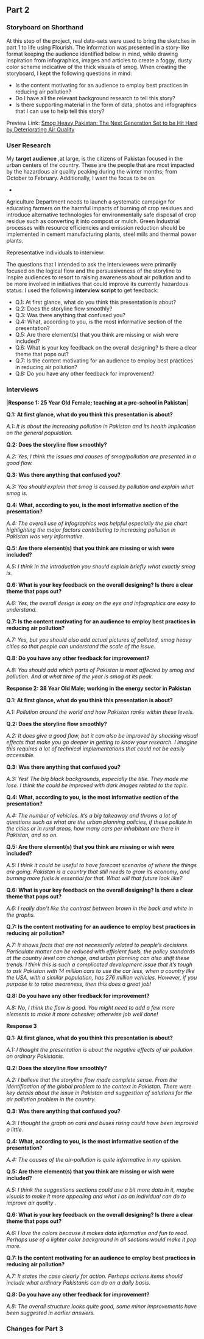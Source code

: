 ## Part 2

### Storyboard on Shorthand
At this step of the project, real data-sets were used to bring the sketches in part 1 to life using Flourish. The information was presented in a story-like format keeping the audience identified below in mind, while drawing inspiration from infographics, images and articles to create a foggy, dusty color scheme indicative of the thick visuals of smog. When creating the storyboard, I kept the following questions in mind:

-	Is the content motivating for an audience to employ best practices in reducing air pollution?
-	Do I have all the relevant background research to tell this story?
-	Is there supporting material in the form of data, photos and infographics that I can use to help tell this story? 

Preview Link: [Smog Heavy Pakistan: The Next Generation Set to be Hit Hard by Deteriorating Air Quality](https://preview.shorthand.com/5zRQPVKDer75gmjh)

### User Research
My **target audience** ,at large, is the citizens of Pakistan focused in the urban centers of the country. These are the people that are most impacted by the hazardous air quality peaking during the winter months; from October to February. Additionally, I want the focus to be on 

-

Agriculture Department needs to launch a systematic campaign for educating farmers on the harmful impacts of burning of crop residues and introduce alternative technologies for environmentally safe disposal of crop residue such as converting it into compost or mulch.
Green Industrial processes with resource efficiencies and emission reduction should be implemented in cement manufacturing plants, steel mills and thermal power plants.

Representative individuals to interview:



The questions that I intended to ask the interviewees were primarily focused on the logical flow and the persuasiveness of the storyline to inspire audiences to resort to raising awareness about air pollution and to be more involved in initiatives that could improve its currently hazardous status. I used the following **interview script** to get feedback:

-	Q.1: At first glance, what do you think this presentation is about?
-	Q.2: Does the storyline flow smoothly? 
-	Q.3: Was there anything that confused you?
-	Q.4: What, according to you, is the most informative section of the presentation?
-	Q.5: Are there element(s) that you think are missing or wish were included?
-	Q.6: What is your key feedback on the overall designing? Is there a clear theme that pops out?
-	Q.7: Is the content motivating for an audience to employ best practices in reducing air pollution?
-	Q.8: Do you have any other feedback for improvement?


### Interviews
|**Response 1: 25 Year Old Female; teaching at a pre-school in Pakistan**|

**Q.1: At first glance, what do you think this presentation is about?**

*A.1: It is about the increasing pollution in Pakistan and its health implication on the general population.* 

**Q.2: Does the storyline flow smoothly?**

*A.2: Yes, I think the issues and causes of smog/pollution are presented in a good flow.*

**Q.3: Was there anything that confused you?**

*A.3: You should explain that smog is caused by pollution and explain what smog is.*

**Q.4: What, according to you, is the most informative section of the presentation?**

*A.4: The overall use of infographics was helpful especially the pie chart highlighting the major factors contributing to increasing pollution in Pakistan was very informative.* 

**Q.5: Are there element(s) that you think are missing or wish were included?**

*A.5: I think in the introduction you should explain briefly what exactly smog is.*

**Q.6: What is your key feedback on the overall designing? Is there a clear theme that pops out?**

*A.6: Yes, the overall design is easy on the eye and infographics are easy to understand.*

**Q.7: Is the content motivating for an audience to employ best practices in reducing air pollution?**

*A.7: Yes, but you should also add actual pictures of polluted, smog heavy cities so that people can understand the scale of the issue.* 

**Q.8: Do you have any other feedback for improvement?**

*A.8: You should add which parts of Pakistan is most affected by smog and pollution. And at what time of the year is smog at its peak.*

**Response 2: 38 Year Old Male; working in the energy sector in Pakistan**

**Q.1: At first glance, what do you think this presentation is about?**

*A.1: Pollution around the world and how Pakistan ranks within these levels.*

**Q.2: Does the storyline flow smoothly?**

*A.2: It does give a good flow, but it can also be improved by shocking visual effects that make you go deeper in getting to know your research. I imagine this requires a lot of technical implementations that could not be easily accessible.*

**Q.3: Was there anything that confused you?**

*A.3: Yes! The big black backgrounds, especially the title. They made me lose. I think the could be improved with dark images related to the topic.*

**Q.4: What, according to you, is the most informative section of the presentation?**

*A.4: The number of vehicles. It’s a big takeaway and throws a lot of questions such as what are the urban planning policies, if these pollute in the cities or in rural areas, how many cars per inhabitant are there in Pakistan, and so on.*

**Q.5: Are there element(s) that you think are missing or wish were included?**

*A.5: I think it could be useful to have forecast scenarios of where the things are going. Pakistan is a country that still needs to grow its economy, and burning more fuels is essential for that. What will that future look like?*

**Q.6: What is your key feedback on the overall designing? Is there a clear theme that pops out?**

*A.6: I really don’t like the contrast between brown in the back and white in the graphs.* 

**Q.7: Is the content motivating for an audience to employ best practices in reducing air pollution?**

*A.7: It shows facts that are not necessarily related to people’s decisions. Particulate matter can be reduced with efficient fuels, the policy standards at the country level can change, and urban planning can also shift these trends. I think this is such a complicated development issue that it’s tough to ask Pakistan with 14 million cars to use the car less, when a country like the USA, with a similar population, has 276 million vehicles. However, if you purpose is to raise awareness, then this does a great job!*

**Q.8: Do you have any other feedback for improvement?**

*A.8: No, I think the flow is good. You might need to add a few more elements to make it more cohesive; otherwise job well done!*

**Response 3**

**Q.1: At first glance, what do you think this presentation is about?**

*A.1: I thought the presentation is about the negative effects of air pollution on ordinary Pakistanis.*

**Q.2: Does the storyline flow smoothly?**

*A.2: I believe that the storyline flow made complete sense. From the identification of the global problem to the context in Pakistan. There were key details about the issue in Pakistan and suggestion of solutions for the air pollution problem in the country.*

**Q.3: Was there anything that confused you?**

*A.3: I thought the graph on cars and buses rising could have been improved a little.* 

**Q.4: What, according to you, is the most informative section of the presentation?**

*A.4: The causes of the air-pollution is quite informative in my opinion.* 

**Q.5: Are there element(s) that you think are missing or wish were included?**

*A.5: I think the suggestions sections could use a bit more data in it, maybe visuals to make it more appealing and what I as an individual can do to improve air quality .* 

**Q.6: What is your key feedback on the overall designing? Is there a clear theme that pops out?**

*A.6: I love the colors because it makes data informative and fun to read. Perhaps use of a lighter color background in all sections would make it pop more.* 

**Q.7: Is the content motivating for an audience to employ best practices in reducing air pollution?**

*A.7: It states the case clearly for action. Perhaps actions items should include what ordinary Pakistanis can do on a daily basis.*

**Q.8: Do you have any other feedback for improvement?**

*A.8: The overall structure looks quite good, some minor improvements have been suggested in earlier answers.*

### Changes for Part 3
